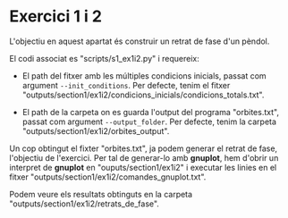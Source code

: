 # Exercici 1 i 2

L'objectiu en aquest apartat és construir un retrat de fase d'un pèndol.

El codi associat es "scripts/s1\_ex1i2.py" i requereix:

* El path del fitxer amb les múltiples condicions inicials, passat com argument `--init_conditions`. Per defecte, tenim el fitxer "outputs/section1/ex1i2/condicions\_inicials/condicions\_totals.txt".

* El path de la carpeta on es guarda l'output del programa "orbites.txt", passat com argument `--output_folder`. Per defecte, tenim la carpeta "outputs/section1/ex1i2/orbites\_output".

Un cop obtingut el fixter "orbites.txt", ja podem generar el retrat de fase, l'objectiu de l'exercici. Per tal de generar-lo amb **gnuplot**, hem d'obrir un interpret de **gnuplot** en "ouputs/section1/ex1i2" i executar les linies en el fitxer "outputs/section1/ex1i2/comandes\_gnuplot.txt".

Podem veure els resultats obtinguts en la carpeta "outputs/section1/ex1i2/retrats\_de\_fase".
